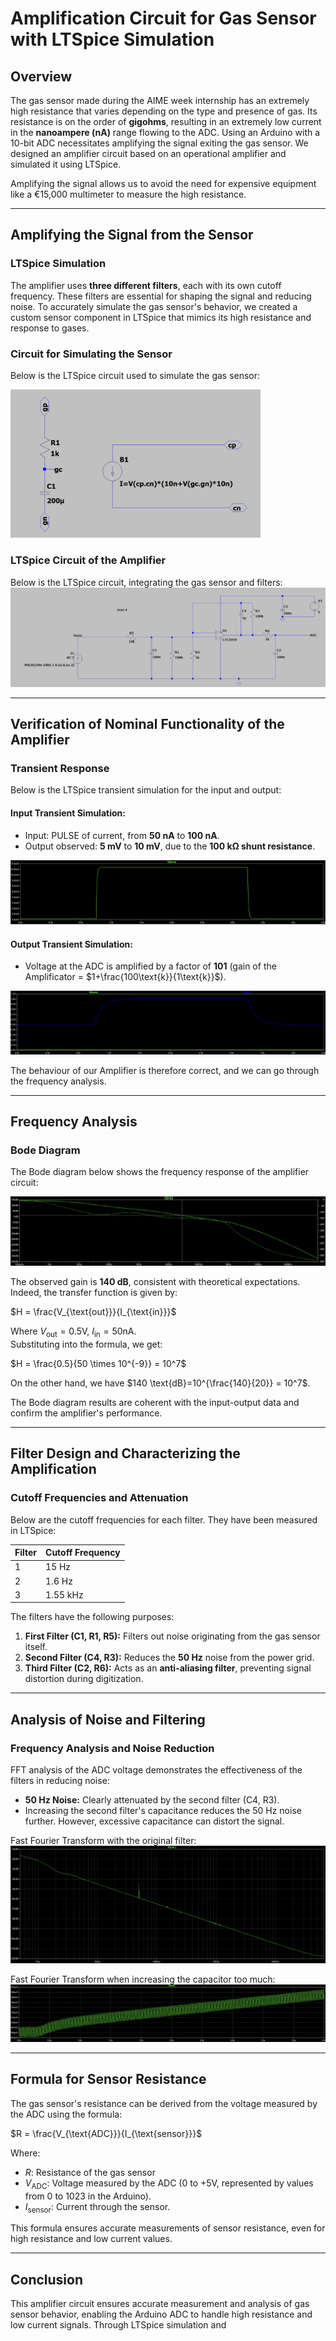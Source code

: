 # Amplification Circuit for Gas Sensor with LTSpice Simulation

## Overview

The gas sensor made during the AIME week internship has an extremely high resistance that varies depending on the type and presence of gas. Its resistance is on the order of **gigohms**, resulting in an extremely low current in the **nanoampere (nA)** range flowing to the ADC. Using an Arduino with a 10-bit ADC necessitates amplifying the signal exiting the gas sensor. We designed an amplifier circuit based on an operational amplifier and simulated it using LTSpice.

Amplifying the signal allows us to avoid the need for expensive equipment like a €15,000 multimeter to measure the high resistance.

---

## Amplifying the Signal from the Sensor

### LTSpice Simulation

The amplifier uses **three different filters**, each with its own cutoff frequency. These filters are essential for shaping the signal and reducing noise. To accurately simulate the gas sensor's behavior, we created a custom sensor component in LTSpice that mimics its high resistance and response to gases.

### Circuit for Simulating the Sensor

Below is the LTSpice circuit used to simulate the gas sensor:

<img src="Images/CircuitCAPTEUR.png" alt="Sensor Simulation Circuit" width="400" />



### LTSpice Circuit of the Amplifier

Below is the LTSpice circuit, integrating the gas sensor and filters:  
![Sensor Simulation Circuit](Images/CircuitSPICE.png "Sensor Simulation Circuit")


---

## Verification of Nominal Functionality of the Amplifier

### Transient Response

Below is the LTSpice transient simulation for the input and output:

#### Input Transient Simulation:
- Input: PULSE of current, from **50 nA** to **100 nA**.
- Output observed: **5 mV** to **10 mV**, due to the **100 kΩ shunt resistance**.

![Transient Input](Images/tranENTREE.png "Transient Input")

#### Output Transient Simulation:
- Voltage at the ADC is amplified by a factor of **101** (gain of the Amplificator = $1+\frac{100\text{k}}{1\text{k}}$).

![Transient Output](Images/tranSORTIE.png "Transient Output")

The behaviour of our Amplifier is therefore correct, and we can go through the frequency analysis.

---

## Frequency Analysis

### Bode Diagram

The Bode diagram below shows the frequency response of the amplifier circuit:

![Bode Diagram](Images/bode.png "Bode Diagram of Amplifier Circuit")

The observed gain is **140 dB**, consistent with theoretical expectations.
Indeed, the transfer function is given by:

$H = \frac{V_{\text{out}}}{I_{\text{in}}}$

Where $V_{\text{out}} = 0.5 \text{V}$, $I_{\text{in}} = 50 \text{nA}$.  
Substituting into the formula, we get:

$H = \frac{0.5}{50 \times 10^{-9}} = 10^7$

On the other hand, we have 
$140 \text{dB}=10^{\frac{140}{20}} = 10^7$.
 
The Bode diagram results are coherent with the input-output data and confirm the amplifier's performance.

---

## Filter Design and Characterizing the Amplification

### Cutoff Frequencies and Attenuation

Below are the cutoff frequencies for each filter. They have been measured in LTSpice:

| Filter | Cutoff Frequency |
|--------|-------------------|
| 1      | $15$ Hz           |
| 2      | $1.6$ Hz          |
| 3      | $1.55$ kHz        |

The filters have the following purposes:
1. **First Filter (C1, R1, R5):** Filters out noise originating from the gas sensor itself.
2. **Second Filter (C4, R3):** Reduces the **50 Hz** noise from the power grid.
3. **Third Filter (C2, R6):** Acts as an **anti-aliasing filter**, preventing signal distortion during digitization.

---

## Analysis of Noise and Filtering

### Frequency Analysis and Noise Reduction

FFT analysis of the ADC voltage demonstrates the effectiveness of the filters in reducing noise:
- **50 Hz Noise:** Clearly attenuated by the second filter (C4, R3).
- Increasing the second filter's capacitance reduces the 50 Hz noise further. However, excessive capacitance can distort the signal.

Fast Fourier Transform with the original filter:
![FFT ](Images/FFTbase.png "Bode Diagram of Amplifier Circuit")

Fast Fourier Transform when increasing the capacitor too much:
![Bode Diagram](Images/FFTNUL.png "Bode Diagram of Amplifier Circuit")

---

## Formula for Sensor Resistance

The gas sensor's resistance can be derived from the voltage measured by the ADC using the formula:

$R = \frac{V_{\text{ADC}}}{I_{\text{sensor}}}$

Where:  
- $R$: Resistance of the gas sensor  
- $V_{\text{ADC}}$: Voltage measured by the ADC (0 to +5V, represented by values from 0 to 1023 in the Arduino).  
- $I_{\text{sensor}}$: Current through the sensor.

This formula ensures accurate measurements of sensor resistance, even for high resistance and low current values.

---


## Conclusion

This amplifier circuit ensures accurate measurement and analysis of gas sensor behavior, enabling the Arduino ADC to handle high resistance and low current signals. Through LTSpice simulation and

